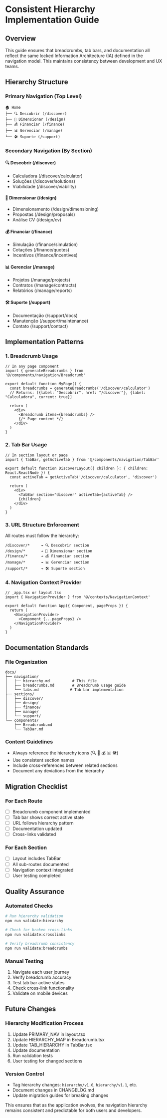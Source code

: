 # Consistent Hierarchy Implementation Guide

## Overview

This guide ensures that breadcrumbs, tab bars, and documentation all reflect the same locked Information Architecture (IA) defined in the navigation model. This maintains consistency between development and UX teams.

## Hierarchy Structure

### Primary Navigation (Top Level)

```
🏠 Home
├── 🔍 Descobrir (/discover)
├── 📐 Dimensionar (/design)
├── 💰 Financiar (/finance)
├── 📊 Gerenciar (/manage)
└── 🛠️ Suporte (/support)
```

### Secondary Navigation (By Section)

#### 🔍 Descobrir (/discover)

- Calculadora (/discover/calculator)
- Soluções (/discover/solutions)
- Viabilidade (/discover/viability)

#### 📐 Dimensionar (/design)

- Dimensionamento (/design/dimensioning)
- Propostas (/design/proposals)
- Análise CV (/design/cv)

#### 💰 Financiar (/finance)

- Simulação (/finance/simulation)
- Cotações (/finance/quotes)
- Incentivos (/finance/incentives)

#### 📊 Gerenciar (/manage)

- Projetos (/manage/projects)
- Contratos (/manage/contracts)
- Relatórios (/manage/reports)

#### 🛠️ Suporte (/support)

- Documentação (/support/docs)
- Manutenção (/support/maintenance)
- Contato (/support/contact)

## Implementation Patterns

### 1. Breadcrumb Usage

```tsx
// In any page component
import { generateBreadcrumbs } from '@/components/navigation/Breadcrumb'

export default function MyPage() {
  const breadcrumbs = generateBreadcrumbs('/discover/calculator')
  // Returns: [{label: "Descobrir", href: "/discover"}, {label: "Calculadora", current: true}]

  return (
    <div>
      <Breadcrumb items={breadcrumbs} />
      {/* Page content */}
    </div>
  )
}
```

### 2. Tab Bar Usage

```tsx
// In section layout or page
import { TabBar, getActiveTab } from '@/components/navigation/TabBar'

export default function DiscoverLayout({ children }: { children: React.ReactNode }) {
  const activeTab = getActiveTab('/discover/calculator', 'discover')

  return (
    <div>
      <TabBar section="discover" activeTab={activeTab} />
      {children}
    </div>
  )
}
```

### 3. URL Structure Enforcement

All routes must follow the hierarchy:

```tsx
/discover/*     → 🔍 Descobrir section
/design/*       → 📐 Dimensionar section
/finance/*      → 💰 Financiar section
/manage/*       → 📊 Gerenciar section
/support/*      → 🛠️ Suporte section
```

### 4. Navigation Context Provider

```tsx
// _app.tsx or layout.tsx
import { NavigationProvider } from '@/contexts/NavigationContext'

export default function App({ Component, pageProps }) {
  return (
    <NavigationProvider>
      <Component {...pageProps} />
    </NavigationProvider>
  )
}
```

## Documentation Standards

### File Organization

```
docs/
├── navigation/
│   ├── hierarchy.md          # This file
│   ├── breadcrumbs.md        # Breadcrumb usage guide
│   └── tabs.md              # Tab bar implementation
├── sections/
│   ├── discover/
│   ├── design/
│   ├── finance/
│   ├── manage/
│   └── support/
└── components/
    ├── Breadcrumb.md
    └── TabBar.md
```

### Content Guidelines

- Always reference the hierarchy icons (🔍 📐 💰 📊 🛠️)
- Use consistent section names
- Include cross-references between related sections
- Document any deviations from the hierarchy

## Migration Checklist

### For Each Route

- [ ] Breadcrumb component implemented
- [ ] Tab bar shows correct active state
- [ ] URL follows hierarchy pattern
- [ ] Documentation updated
- [ ] Cross-links validated

### For Each Section

- [ ] Layout includes TabBar
- [ ] All sub-routes documented
- [ ] Navigation context integrated
- [ ] User testing completed

## Quality Assurance

### Automated Checks

```bash
# Run hierarchy validation
npm run validate:hierarchy

# Check for broken cross-links
npm run validate:crosslinks

# Verify breadcrumb consistency
npm run validate:breadcrumbs
```

### Manual Testing

1. Navigate each user journey
2. Verify breadcrumb accuracy
3. Test tab bar active states
4. Check cross-link functionality
5. Validate on mobile devices

## Future Changes

### Hierarchy Modification Process

1. Update PRIMARY_NAV in layout.tsx
2. Update HIERARCHY_MAP in Breadcrumb.tsx
3. Update TAB_HIERARCHY in TabBar.tsx
4. Update documentation
5. Run validation tests
6. User testing for changed sections

### Version Control

- Tag hierarchy changes: `hierarchy/v1.0`, `hierarchy/v1.1`, etc.
- Document changes in CHANGELOG.md
- Update migration guides for breaking changes

This ensures that as the application evolves, the navigation hierarchy remains consistent and predictable for both users and developers.
